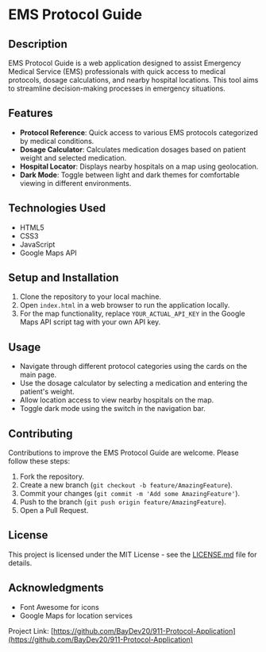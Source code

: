 # EMS Protocol Guide

## Description
EMS Protocol Guide is a web application designed to assist Emergency Medical Service (EMS) professionals with quick access to medical protocols, dosage calculations, and nearby hospital locations. This tool aims to streamline decision-making processes in emergency situations.



## Features
- **Protocol Reference**: Quick access to various EMS protocols categorized by medical conditions.
- **Dosage Calculator**: Calculates medication dosages based on patient weight and selected medication.
- **Hospital Locator**: Displays nearby hospitals on a map using geolocation.
- **Dark Mode**: Toggle between light and dark themes for comfortable viewing in different environments.

## Technologies Used
- HTML5
- CSS3
- JavaScript
- Google Maps API

## Setup and Installation
1. Clone the repository to your local machine.
2. Open `index.html` in a web browser to run the application locally.
3. For the map functionality, replace `YOUR_ACTUAL_API_KEY` in the Google Maps API script tag with your own API key.

## Usage
- Navigate through different protocol categories using the cards on the main page.
- Use the dosage calculator by selecting a medication and entering the patient's weight.
- Allow location access to view nearby hospitals on the map.
- Toggle dark mode using the switch in the navigation bar.

## Contributing
Contributions to improve the EMS Protocol Guide are welcome. Please follow these steps:
1. Fork the repository.
2. Create a new branch (`git checkout -b feature/AmazingFeature`).
3. Commit your changes (`git commit -m 'Add some AmazingFeature'`).
4. Push to the branch (`git push origin feature/AmazingFeature`).
5. Open a Pull Request.

## License
This project is licensed under the MIT License - see the [LICENSE.md](LICENSE.md) file for details.

## Acknowledgments
- Font Awesome for icons
- Google Maps for location services

Project Link: [https://github.com/BayDev20/911-Protocol-Application](https://github.com/BayDev20/911-Protocol-Application)
